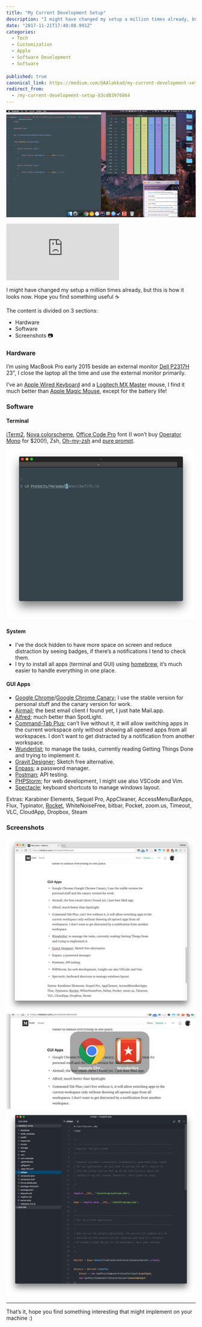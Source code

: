 ```yaml
---
title: "My Current Development Setup"
description: "I might have changed my setup a million times already, but this is how it looks now. Hope you find something useful ☕️ I’m using MacBook Pro early 2015 beside an external monitor Dell P2317H 23\", I…"
date: "2017-11-21T17:40:08.991Z"
categories: 
  - Tech
  - Customization
  - Apple
  - Software Development
  - Software

published: true
canonical_link: https://medium.com/@AAlakkad/my-current-development-setup-83cd83976864
redirect_from:
  - /my-current-development-setup-83cd83976864
---
```


![](./asset-1.png)

<Embed src="https://play.ht/embed/?article_url=https://medium.com/_p/my-current-development-setup-83cd83976864" aspectRatio={0.264} />

I might have changed my setup a million times already, but this is how it looks now. Hope you find something useful ☕️

The content is divided on 3 sections:

-   Hardware
-   Software
-   Screenshots 📷

### Hardware

I’m using MacBook Pro early 2015 beside an external monitor [Dell P2317H](http://amzn.to/2zcGoyU) 23", I close the laptop all the time and use the external monitor primarily.

I’ve an [Apple Wired Keyboard](http://amzn.to/2z8tGRS) and a [Logitech MX Master](http://amzn.to/2zXBsS4) mouse, I find it much better than [Apple Magic Mouse](http://amzn.to/2iE0USX), except for the battery life!

### Software

#### Terminal

[iTerm2](https://www.iterm2.com/), [Nova colorscheme](https://trevordmiller.com/projects/nova), [Office Code Pro](https://github.com/nathco/Office-Code-Pro) font (I won’t buy [Operator Mono](https://www.typography.com/fonts/operator/overview/) for $200!), Zsh, [Oh-my-zsh](https://github.com/robbyrussell/oh-my-zsh) and [pure prompt](https://github.com/sindresorhus/pure).

![iTerm2 with zsh, oh-my-zsh, pure prompt, zsh syntax highlighting and zsh auto complete](./asset-2.png)

#### System

-   I’ve the dock hidden to have more space on screen and reduce distraction by seeing badges, if there’s a notifications I tend to check them.
-   I try to install all apps (terminal and GUI) using [homebrew](https://brew.sh), it’s much easier to handle everything in one place.

#### GUI Apps

-   [Google Chrome](https://www.google.com/chrome/browser/desktop/index.html)/[Google Chrome Canary](https://www.google.com/chrome/browser/canary.html); I use the stable version for personal stuff and the canary version for work.
-   [Airmail](https://airmailapp.com); the best email client I found yet, I just hate Mail.app.
-   [Alfred](https://www.alfredapp.com); much better than SpotLight.
-   [Command-Tab Plus](http://commandtab.noteifyapp.com/); can’t live without it, it will allow switching apps in the current workspace only without showing all opened apps from all workspaces. I don’t want to get distracted by a notification from another workspace.
-   [Wunderlist](https://www.wunderlist.com); to manage the tasks, currently reading Getting Things Done and trying to implement it.
-   [Gravit Designer](https://www.designer.io/); Sketch free alternative.
-   [Enpass](https://www.enpass.io/); a password manager.
-   [Postman](https://www.getpostman.com); API testing.
-   [PHPStorm](https://www.jetbrains.com/phpstorm); for web development, I might use also VSCode and Vim.
-   [Spectacle](https://www.spectacleapp.com); keyboard shortcuts to manage windows layout.

Extras: Karabiner Elements, Sequel Pro, AppCleaner, AccessMenuBarApps, Flux, Typinator, [Rocket](http://matthewpalmer.net/rocket/), WhiteNoiseFree, bitbar, Pocket, zoom.us, Timeout, VLC, CloudApp, Dropbox, Steam

### Screenshots

![Google Chrome](./asset-3.png)![Command-Tab Plus](./asset-4.png)![VSCode](./asset-5.png)

---

That’s it, hope you find something interesting that might implement on your machine :)
